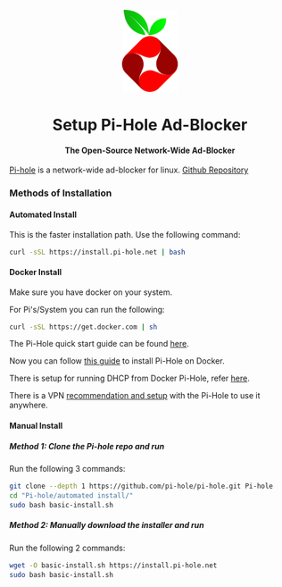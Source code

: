 <div align="center">
  <p><a href="https://pi-hole.net/"><img alt="pi-hole" src="../media/services/pihole-logo.svg" width="100px"/></a></p>
  <h1>Setup Pi-Hole Ad-Blocker</h1>
  <h4>The Open-Source Network-Wide Ad-Blocker</h4>
</div>

[Pi-hole](https://pi-hole.net/) is a network-wide ad-blocker for linux.
[Github Repository](https://github.com/pi-hole/pi-hole)

### Methods of Installation
#### Automated Install
This is the faster installation path. Use the following command:
```sh
curl -sSL https://install.pi-hole.net | bash
```

#### Docker Install
Make sure you have docker on your system.

For Pi's/System you can run the following:
```sh
curl -sSL https://get.docker.com | sh
```

The Pi-Hole quick start guide can be found [here](https://github.com/pi-hole/docker-pi-hole/?tab=readme-ov-file#running-dhcp-from-docker-pi-hole).

Now you can follow [this guide](https://github.com/pi-hole/docker-pi-hole/#running-pi-hole-docker) to install Pi-Hole on Docker.

There is setup for running DHCP from Docker Pi-Hole, refer [here](https://github.com/pi-hole/docker-pi-hole/?tab=readme-ov-file#running-dhcp-from-docker-pi-hole).

There is a VPN [recommendation and setup](https://docs.pi-hole.net/guides/vpn/openvpn/overview/) with the Pi-Hole to use it anywhere.

#### Manual Install

##### Method 1: Clone the Pi-hole repo and run
Run the following 3 commands:
```sh
git clone --depth 1 https://github.com/pi-hole/pi-hole.git Pi-hole
cd "Pi-hole/automated install/"
sudo bash basic-install.sh
```

##### Method 2: Manually download the installer and run
Run the following 2 commands:
```sh
wget -O basic-install.sh https://install.pi-hole.net
sudo bash basic-install.sh
```
